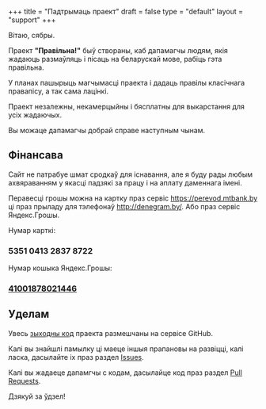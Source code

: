 +++
title = "Падтрымаць праект"
draft = false
type = "default"
layout = "support"
+++


Вітаю, сябры. 

Праект **"Правільна!"** быў створаны, каб дапамагчы людям, якія жадаюць размаўляць і пісаць на беларускай мове, рабіць гэта правільна.

У планах пашырыць магчымасці праекта і дадаць правілы класічнага правапісу, а так сама лацінкі. 

Праект незалежны, некамерцыйны і бясплатны для выкарстання для усіх жадаючых.

Вы можаце дапамагчы добрай справе наступным чынам.


## Фінансава

Сайт не патрабуе шмат сродкаў для існавання, але я буду рады любым ахвяраванням у якасці падзякі за працу і на аплату даменнага імені.

Перавесці грошы можна на картку праз сервіс https://perevod.mtbank.by ці праз прыладу для тэлефонаў http://denegram.by/. Або праз сервіс Яндекс.Грошы.

Нумар карткі:

### 5351 0413 2837 8722

Нумар кошыка Яндекс.Грошы:

### [41001878021446](https://money.yandex.ru/to/41001878021446)


## Уделам

Увесь [зыходны код](https://github.com/Alroniks/pravilnaby) праекта размешчаны на сервісе GitHub. 

Калі вы знайшлі памылку ці маеце іншыя прапановы на развіцці, калі ласка, дасылайте іх праз раздел [Issues](https://github.com/Alroniks/pravilnaby/issues).

Калі вы жадаеце дапамгчы с кодам, дасылайце код праз раздел [Pull Requests](https://github.com/Alroniks/pravilnaby/pulls).

Дзякуй за ўдзел!